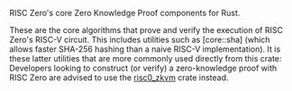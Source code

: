 RISC Zero's core Zero Knowledge Proof components for Rust.

These are the core algorithms that prove and verify the execution of RISC Zero's
RISC-V circuit. This includes utilities such as [core::sha] (which allows faster
SHA-256 hashing than a naive RISC-V implementation). It is these latter
utilities that are more commonly used directly from this crate: Developers
looking to construct (or verify) a zero-knowledge proof with RISC Zero are
advised to use the [risc0_zkvm] crate instead.

[risc0_zkvm]: https://docs.rs/risc0-zkvm

